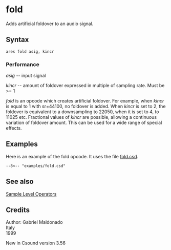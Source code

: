<!--
id:fold
category:Signal Modifiers:Sample Level Operators
-->
# fold
Adds artificial foldover to an audio signal.

## Syntax
``` csound-orc
ares fold asig, kincr
```

### Performance

_asig_ -- input signal

_kincr_ -- amount of foldover expressed in multiple of sampling rate. Must be &gt;= 1

_fold_ is an opcode which creates artificial foldover.  For example, when _kincr_ is equal to 1 with sr=44100, no foldover is added. When _kincr_ is set to 2, the foldover is equivalent to a downsampling to 22050, when it is set to 4, to 11025 etc. Fractional values of _kincr_ are possible, allowing a continuous variation of foldover amount. This can be used for a wide range of special effects.

## Examples

Here is an example of the fold opcode. It uses the file [fold.csd](../../examples/fold.csd).

``` csound-csd title="Example of the fold opcode." linenums="1"
--8<-- "examples/fold.csd"
```

## See also

[Sample Level Operators](../../sigmod/sample)

## Credits

Author: Gabriel Maldonado<br>
Italy<br>
1999<br>

New in Csound version 3.56
